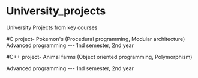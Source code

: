 # University_projects
University Projects from key courses

#C project- Pokemon's 
(Procedural programming, Modular architecture)
Advanced programming --- 1nd semester, 2nd year

#C++ project- Animal farms
(Object oriented programming, Polymorphism)

Advanced programming --- 1nd semester, 2nd year
